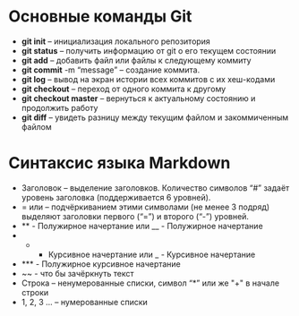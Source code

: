 # Основные команды Git

*	**git init** – инициализация локального репозитория
*	**git status** – получить информацию от git о его текущем состоянии
*	**git add** – добавить файл или файлы к следующему коммиту
*	**git commit** -m “message” – создание коммита.
*	**git log** – вывод на экран истории всех коммитов с их хеш-кодами
*	**git checkout** – переход от одного коммита к другому
*	**git checkout master** – вернуться к актуальному состоянию и продолжить работу
*	**git diff** – увидеть разницу между текущим файлом и закоммиченным файлом

# Синтаксис языка Markdown

*	Заголовок – выделение заголовков. Количество символов “#” задаёт уровень заголовка  (поддерживается 6 уровней).
*	= или – подчёркиванием этими символами (не менее 3 подряд) выделяют заголовки  первого (“=”) и второго (“-”) уровней.
*	** - Полужирное начертание или __ - Полужирное начертание
*	* - Курсивное начертание или _ - Курсивное начертание
*	*** - Полужирное курсивное начертание
*	~~ - что бы зачёркнуть текст
*	Строка – ненумерованные списки, символ “*” или же "+" в начале строки
*	1, 2, 3 … – нумерованные списки